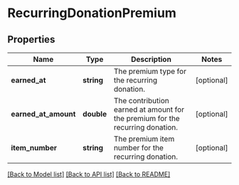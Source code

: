 # RecurringDonationPremium

## Properties
Name | Type | Description | Notes
------------ | ------------- | ------------- | -------------
**earned_at** | **string** | The premium type for the recurring donation. | [optional] 
**earned_at_amount** | **double** | The contribution earned at amount for the premium for the recurring donation. | [optional] 
**item_number** | **string** | The premium item number for the recurring donation. | [optional] 

[[Back to Model list]](../README.md#documentation-for-models) [[Back to API list]](../README.md#documentation-for-api-endpoints) [[Back to README]](../README.md)


